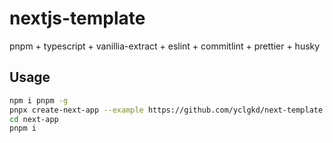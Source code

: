 # nextjs-template

pnpm + typescript + vanillia-extract + eslint + commitlint + prettier + husky

## Usage

```bash
npm i pnpm -g
pnpx create-next-app --example https://github.com/yclgkd/next-template next-app
cd next-app
pnpm i
```
